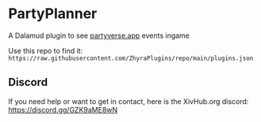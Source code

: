 # PartyPlanner 
A Dalamud plugin to see [partyverse.app](https://partyverse.app/) events ingame 

Use this repo to find it: `https://raw.githubusercontent.com/ZhyraPlugins/repo/main/plugins.json`

## Discord
If you need help or want to get in contact, here is the XivHub.org discord: https://discord.gg/GZK9aME8wN

